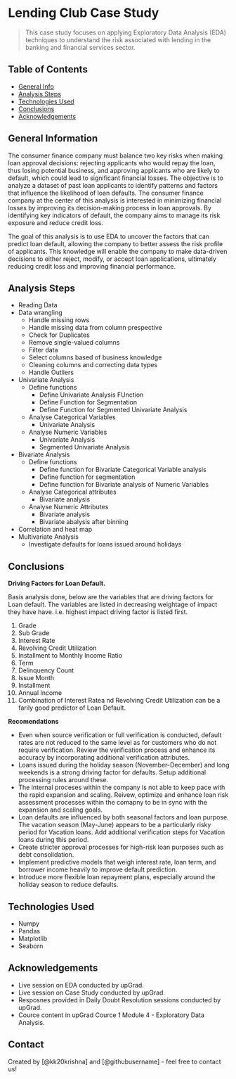 # Lending Club Case Study
> This case study focuses on applying Exploratory Data Analysis (EDA) techniques to understand the risk associated with lending in the banking and financial services sector.


## Table of Contents
* [General Info](#general-information)
* [Analysis Steps](#analysis-steps)
* [Technologies Used](#technologies-used)
* [Conclusions](#conclusions)
* [Acknowledgements](#acknowledgements)

<!-- You can include any other section that is pertinent to your problem -->

## General Information
The consumer finance company must balance two key risks when making loan approval decisions: rejecting applicants who would repay the loan, thus losing potential business, and approving applicants who are likely to default, which could lead to significant financial losses. The objective is to analyze a dataset of past loan applicants to identify patterns and factors that influence the likelihood of loan defaults. The consumer finance company at the center of this analysis is interested in minimizing financial losses by improving its decision-making process in loan approvals. By identifying key indicators of default, the company aims to manage its risk exposure and reduce credit loss.

The goal of this analysis is to use EDA to uncover the factors that can predict loan default, allowing the company to better assess the risk profile of applicants. This knowledge will enable the company to make data-driven decisions to either reject, modify, or accept loan applications, ultimately reducing credit loss and improving financial performance.

<!-- You don't have to answer all the questions - just the ones relevant to your project. -->

## Analysis Steps
* Reading Data
* Data wrangling
  * Handle missing rows
  * Handle missing data from column prespective
  * Check for Duplicates
  * Remove single-valued columns
  * Filter data
  * Select columns based of business knowledge
  * Cleaning columns and correcting data types
  * Handle Outliers
* Univariate Analysis
  * Define functions
    * Define Univariate Analysis FUnction
    * Define Function for Segmentation
    * Define Function for Segmented Univariate Analysis
  * Analyse Categorical Variables
    * Univariate Analysis
  * Analyse Numeric Variables
    * Univariate Analysis
    * Segmented Univariate Analysis
* Bivariate Analysis
  * Define functions
    * Define function for Bivariate Categorical Variable analysis
    * Define function for segmentation
    * Define function for Bivariate analysis of Numeric Variables
  * Analyse Categorical attributes
    * Bivariate analysis
  * Analyse Numeric Attributes
    * Bivariate analysis
    * Bivariate abalysis after binning
* Correlation and heat map
* Multivariate Analysis
  * Investigate defaults for loans issued around holidays

## Conclusions
**Driving Factors for Loan Default.**

Basis analysis done, below are the variables that are driving factors for Loan default.
The variables are listed in decreasing weightage of impact they have have. i.e. highest impact driving factor is listed first.
1. Grade
2. Sub Grade
3. Interest Rate
4. Revolving Credit Utilization
5. Installment to Monthly Income Ratio
6. Term
7. Delinquency Count
8. Issue Month
9. Installment
10. Annual Income
11. Combination of Interest Ratea nd Revolving Credit Utilization can be a farily good predictor of Loan Default.

**Recomendations**
-  Even when source verification or full verification is conducted, default rates are not reduced to the same level as for customers who do not require verification. Review the verification process and enhance its accuracy by incorporating additional verification attributes.
-  Loans issued during the holiday season (November-December) and long weekends is a strong driving factor for defaults. Setup additional processing rules around these.
-  The internal proceses within the company is not able to keep pace with the rapid expansion and scaling. Reivew, optimize and enhance loan risk assessment processes within the comapny to be in sync with the expansion and scaling goals.
-  Loan defaults are influenced by both seasonal factors and loan purpose. The vacation season (May-June) appears to be a particularly risky period for Vacation loans. Add additional verification steps for Vacation loans during this period.
-  Create stricter approval processes for high-risk loan purposes such as debt consolidation.
-  Implement predictive models that weigh interest rate, loan term, and borrower income heavily to improve default prediction.
-  Introduce more flexible loan repayment plans, especially around the holiday season to reduce defaults.

<!-- You don't have to answer all the questions - just the ones relevant to your project. -->


## Technologies Used
- Numpy
- Pandas
- Matplotlib
- Seaborn

<!-- As the libraries versions keep on changing, it is recommended to mention the version of library used in this project -->

## Acknowledgements
- Live session on EDA conducted by upGrad.
- Live session on Case Study conducted by upGrad.
- Resposnes provided in Daily Doubt Resolution sessions conducted by upGrad.
- Cource content in upGrad Cource 1 Module 4 - Exploratory Data Analysis.


## Contact
Created by [@kk20krishna] and [@githubusername] - feel free to contact us!


<!-- Optional -->
<!-- ## License -->
<!-- This project is open source and available under the [... License](). -->

<!-- You don't have to include all sections - just the one's relevant to your project -->
